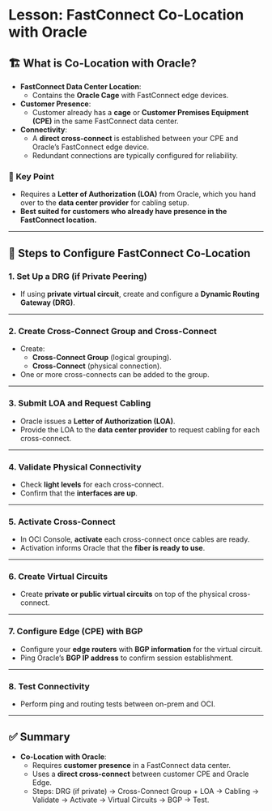 # Lesson: FastConnect Co-Location with Oracle

## 🏗️ What is Co-Location with Oracle?
- **FastConnect Data Center Location**:
  - Contains the **Oracle Cage** with FastConnect edge devices.
- **Customer Presence**:
  - Customer already has a **cage** or **Customer Premises Equipment (CPE)** in the same FastConnect data center.
- **Connectivity**:
  - A **direct cross-connect** is established between your CPE and Oracle’s FastConnect edge device.  
  - Redundant connections are typically configured for reliability.

### 🔑 Key Point
- Requires a **Letter of Authorization (LOA)** from Oracle, which you hand over to the **data center provider** for cabling setup.  
- **Best suited for customers who already have presence in the FastConnect location.**

---

## 🔹 Steps to Configure FastConnect Co-Location

### 1. Set Up a DRG (if Private Peering)
- If using **private virtual circuit**, create and configure a **Dynamic Routing Gateway (DRG)**.  

---

### 2. Create Cross-Connect Group and Cross-Connect
- Create:
  - **Cross-Connect Group** (logical grouping).  
  - **Cross-Connect** (physical connection).  
- One or more cross-connects can be added to the group.  

---

### 3. Submit LOA and Request Cabling
- Oracle issues a **Letter of Authorization (LOA)**.  
- Provide the LOA to the **data center provider** to request cabling for each cross-connect.  

---

### 4. Validate Physical Connectivity
- Check **light levels** for each cross-connect.  
- Confirm that the **interfaces are up**.  

---

### 5. Activate Cross-Connect
- In OCI Console, **activate** each cross-connect once cables are ready.  
- Activation informs Oracle that the **fiber is ready to use**.  

---

### 6. Create Virtual Circuits
- Create **private or public virtual circuits** on top of the physical cross-connect.  

---

### 7. Configure Edge (CPE) with BGP
- Configure your **edge routers** with **BGP information** for the virtual circuit.  
- Ping Oracle’s **BGP IP address** to confirm session establishment.  

---

### 8. Test Connectivity
- Perform ping and routing tests between on-prem and OCI.  

---

## ✅ Summary
- **Co-Location with Oracle**:
  - Requires **customer presence** in a FastConnect data center.  
  - Uses a **direct cross-connect** between customer CPE and Oracle Edge.  
  - Steps: DRG (if private) → Cross-Connect Group + LOA → Cabling → Validate → Activate → Virtual Circuits → BGP → Test.  

